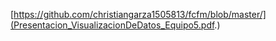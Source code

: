 
[https://github.com/christiangarza1505813/fcfm/blob/master/](Presentacion_VisualizacionDeDatos_Equipo5.pdf.)
